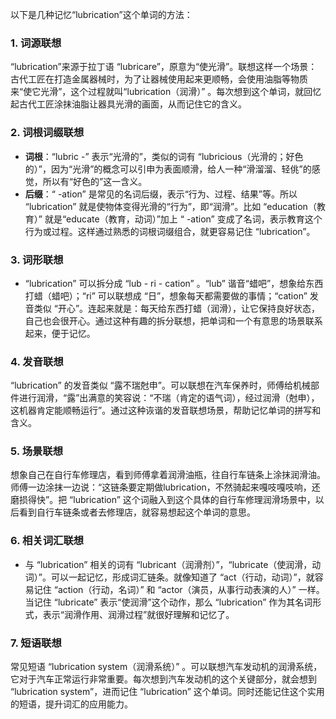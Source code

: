 以下是几种记忆“lubrication”这个单词的方法：

### 1. 词源联想
“lubrication”来源于拉丁语 “lubricare”，原意为“使光滑”。联想这样一个场景：古代工匠在打造金属器械时，为了让器械使用起来更顺畅，会使用油脂等物质来“使它光滑”，这个过程就叫“lubrication（润滑）” 。每次想到这个单词，就回忆起古代工匠涂抹油脂让器具光滑的画面，从而记住它的含义。

### 2. 词根词缀联想
 - **词根**：“lubric -” 表示“光滑的”，类似的词有 “lubricious（光滑的；好色的）”，因为“光滑”的概念可以引申为表面顺滑，给人一种“滑溜溜、轻佻”的感觉，所以有“好色的”这一含义。
 - **后缀**：“ -ation” 是常见的名词后缀，表示“行为、过程、结果”等。所以 “lubrication” 就是使物体变得光滑的“行为”，即“润滑”。比如 “education（教育）” 就是“educate（教育，动词）”加上 “ -ation” 变成了名词，表示教育这个行为或过程。这样通过熟悉的词根词缀组合，就更容易记住 “lubrication”。

### 3. 词形联想
 - “lubrication” 可以拆分成 “lub - ri - cation” 。“lub” 谐音“蜡吧”，想象给东西打蜡（蜡吧）；“ri” 可以联想成 “日”，想象每天都需要做的事情；“cation” 发音类似 “开心”。连起来就是：每天给东西打蜡（润滑），让它保持良好状态，自己也会很开心。通过这种有趣的拆分联想，把单词和一个有意思的场景联系起来，便于记忆。

### 4. 发音联想
“lubrication” 的发音类似 “露不瑞尅申”。可以联想在汽车保养时，师傅给机械部件进行润滑，“露”出满意的笑容说：“不瑞（肯定的语气词），经过润滑（尅申），这机器肯定能顺畅运行”。通过这种诙谐的发音联想场景，帮助记忆单词的拼写和含义。

### 5. 场景联想
想象自己在自行车修理店，看到师傅拿着润滑油瓶，往自行车链条上涂抹润滑油。师傅一边涂抹一边说：“这链条要定期做lubrication，不然骑起来嘎吱嘎吱响，还磨损得快”。把 “lubrication” 这个词融入到这个具体的自行车修理润滑场景中，以后看到自行车链条或者去修理店，就容易想起这个单词的意思。

### 6. 相关词汇联想
 - 与 “lubrication” 相关的词有 “lubricant（润滑剂）”，“lubricate（使润滑，动词）”。可以一起记忆，形成词汇链条。就像知道了 “act（行动，动词）”，就容易记住 “action（行动，名词）” 和 “actor（演员，从事行动表演的人）” 一样。当记住 “lubricate” 表示“使润滑”这个动作，那么 “lubrication” 作为其名词形式，表示“润滑作用、润滑过程”就很好理解和记忆了。

### 7. 短语联想
常见短语 “lubrication system（润滑系统）” 。可以联想汽车发动机的润滑系统，它对于汽车正常运行非常重要。每次想到汽车发动机的这个关键部分，就会想到 “lubrication system”，进而记住 “lubrication” 这个单词。同时还能记住这个实用的短语，提升词汇的应用能力。 